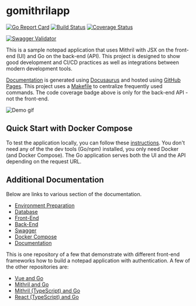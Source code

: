 # gomithrilapp

[![Go Report Card](https://goreportcard.com/badge/github.com/josephspurrier/gomithrilapp)](https://goreportcard.com/report/github.com/josephspurrier/gomithrilapp)
[![Build Status](https://travis-ci.org/josephspurrier/gomithrilapp.svg)](https://travis-ci.org/josephspurrier/gomithrilapp)
[![Coverage Status](https://coveralls.io/repos/github/josephspurrier/gomithrilapp/badge.svg?branch=master&timestamp=20200313-01)](https://coveralls.io/github/josephspurrier/gomithrilapp?branch=master)

[![Swagger Validator](https://online.swagger.io/validator?url=https://raw.githubusercontent.com/josephspurrier/gomithrilapp/master/src/app/ui/static/swagger.json)](https://petstore.swagger.io/?url=https://raw.githubusercontent.com/josephspurrier/gomithrilapp/master/src/app/ui/static/swagger.json)

This is a sample notepad application that uses Mithril with JSX on the front-end (UI) and Go on the back-end (API). This project is designed to show good development and CI/CD practices as well as integrations between modern development tools.

[Documentation](https://josephspurrier.github.io/gomithrilapp/) is generated using [Docusaurus](https://docusaurus.io/) and hosted using [GitHub Pages](https://pages.github.com/). This project uses a [Makefile](Makefile) to centralize frequently used commands. The code coverage badge above is only for the back-end API - not the front-end.

![Demo gif](https://user-images.githubusercontent.com/2394539/76177148-ac753e00-6189-11ea-963b-bff38b29e8ed.gif)

## Quick Start with Docker Compose

To test the application locally, you can follow these [instructions](https://josephspurrier.github.io/gomithrilapp/docs/tutorial/run-locally). You don't need any of the the dev tools (Go/npm) installed, you only need Docker (and Docker Compose). The Go application serves both the UI and the API depending on the request URL.

## Additional Documentation

Below are links to various section of the documentation.

- [Environment Preparation](https://josephspurrier.github.io/gomithrilapp/docs/tutorial/env-prep)
- [Database](https://josephspurrier.github.io/gomithrilapp/docs/database)
- [Front-End](https://josephspurrier.github.io/gomithrilapp/docs/front-end)
- [Back-End](https://josephspurrier.github.io/gomithrilapp/docs/back-end)
- [Swagger](https://josephspurrier.github.io/gomithrilapp/docs/swagger)
- [Docker Compose](https://josephspurrier.github.io/gomithrilapp/docs/docker-compose)
- [Documentation](https://josephspurrier.github.io/gomithrilapp/docs/documentation)

This is one repository of a few that demonstrate with different front-end frameworks how to build a notepad application with authentication. A few of the other repositories are:

- [Vue and Go](https://github.com/josephspurrier/govueapp)
- [Mithril and Go](https://github.com/josephspurrier/gomithrilapp)
- [Mithril (TypeScript) and Go](https://github.com/josephspurrier/gomithriltsapp)
- [React (TypeScript) and Go](https://github.com/josephspurrier/goreactapp)